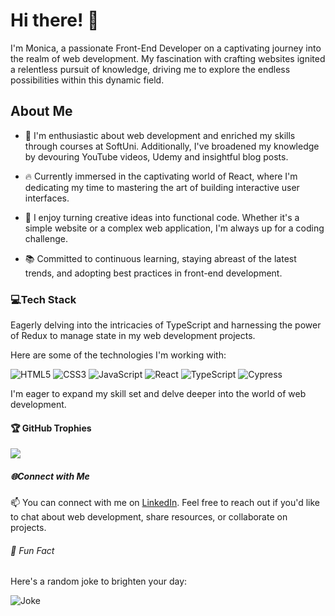 # Hi there! 👋

I'm Monica, a passionate Front-End Developer on a captivating journey into the realm of web development. My fascination with crafting websites ignited a relentless pursuit of knowledge, driving me to explore the endless possibilities within this dynamic field.

## About Me

- 🌱 I'm enthusiastic about web development and enriched my skills through courses at SoftUni. Additionally, I've broadened my knowledge by devouring YouTube videos, Udemy and insightful blog posts.

- 🔥 Currently immersed in the captivating world of React, where I'm dedicating my time to mastering the art of building interactive user interfaces.

- 🚀 I enjoy turning creative ideas into functional code. Whether it's a simple website or a complex web application, I'm always up for a coding challenge.

- 📚 Committed to continuous learning, staying abreast of the latest trends, and adopting best practices in front-end development.

### 💻Tech Stack
Eagerly delving into the intricacies of TypeScript and harnessing the power of Redux to manage state in my web development projects.

Here are some of the technologies I'm working with:

![HTML5](https://img.shields.io/badge/HTML5-E34F26?style=for-the-badge&logo=html5&logoColor=white)
![CSS3](https://img.shields.io/badge/CSS3-1572B6?style=for-the-badge&logo=css3&logoColor=white)
![JavaScript](https://img.shields.io/badge/JavaScript-F7DF1E?style=for-the-badge&logo=javascript&logoColor=black)
![React](https://img.shields.io/badge/React-61DAFB?style=for-the-badge&logo=react&logoColor=black)
![TypeScript](https://img.shields.io/badge/TypeScript-3178C6?style=for-the-badge&logo=typescript&logoColor=white)
![Cypress](https://img.shields.io/badge/Cypress-17202C?style=for-the-badge&logo=cypress&logoColor=white)

I'm eager to expand my skill set and delve deeper into the world of web development.

#### 🏆 GitHub Trophies
![](https://github-profile-trophy.vercel.app/?username=MonicaStoyanova&theme=juicyfresh&no-frame=false&no-bg=true&margin-w=4)

##### 🌐Connect with Me

📫 You can connect with me on [LinkedIn](https://linkedin.com/in/monica-stoyanova). Feel free to reach out if you'd like to chat about web development, share resources, or collaborate on projects.

###### 🎉 Fun Fact

Here's a random joke to brighten your day:

![Joke](https://readme-jokes.vercel.app/api)



